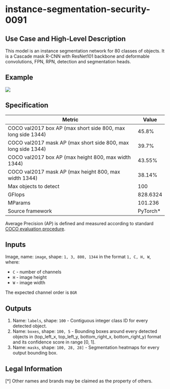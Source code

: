 # instance-segmentation-security-0091

## Use Case and High-Level Description

This model is an instance segmentation network for 80 classes of objects.
It is a Cascade mask R-CNN with ResNet101 backbone and deformable convolutions,
FPN, RPN, detection and segmentation heads.

## Example

![](./instance-segmentation-security-0091.png)

## Specification

| Metric                                                              | Value                                     |
|---------------------------------------------------------------------|-------------------------------------------|
| COCO val2017 box AP (max short side 800, max long side 1344)        | 45.8%                                     |
| COCO val2017 mask AP (max short side 800, max long side 1344)       | 39.7%                                     |
| COCO val2017 box AP (max height 800, max width 1344)                | 43.55%                                    |
| COCO val2017 mask AP (max height 800, max width 1344)               | 38.14%                                    |
| Max objects to detect                                               | 100                                       |
| GFlops                                                              | 828.6324                                  |
| MParams                                                             | 101.236                                   |
| Source framework                                                    | PyTorch\*                                 |

Average Precision (AP) is defined and measured according to standard
[COCO evaluation procedure](https://cocodataset.org/#detection-eval).

## Inputs

Image, name: `image`, shape: `1, 3, 800, 1344` in the format `1, C, H, W`, where:

- `C` - number of channels
- `H` - image height
- `W` - image width

The expected channel order is `BGR`

## Outputs

1.	Name: `labels`, shape: `100` - Contiguous integer class ID for every
    detected object.
2.	Name: `boxes`, shape: `100, 5` - Bounding boxes around every detected objects
    in (top_left_x, top_left_y, bottom_right_x, bottom_right_y) format and its
    confidence score in range [0, 1].
3.	Name: `masks`, shape: `100, 28, 28]` - Segmentation heatmaps for every output
    bounding box.

## Legal Information
[*] Other names and brands may be claimed as the property of others.
